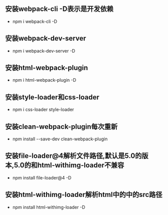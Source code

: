 ## 安装webpack-cli -D表示是开发依赖
+ npm i webpack-cli -D

## 安装webpack-dev-server
+ npm i webpack-dev-server -D

## 安装html-webpack-plugin
+ npm i html-webpack-plugin -D

## 安装style-loader和css-loader
+ npm i css-loader style-loader

## 安装clean-webpack-plugin每次重新
+ npm install --save-dev clean-webpack-plugin

## 安装file-loader@4解析文件路径,默认是5.0的版本,5.0的和html-withimg-loader不兼容
+ npm install file-loader@4 -D

## 安装html-withimg-loader解析html中的<img src=""/>中的src路径
+ npm install html-withimg-loader -D


